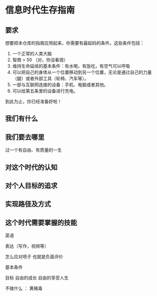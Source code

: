 # 信息时代生存指南

## 要求

想要把本仓库的指南应用起来，你需要有最起码的条件。这些条件包括：

1. 一个正常的人类大脑
2. 智商 > 50 （对，你没看错）
3. 维持生命延续的基本条件：有水喝，有饭吃，有空气可以呼吸
4. 可以把自己的身体从一个位置移动到另一个位置，无论是通过自己的力量（腿）或者外部工具（轮椅、汽车等）。
5. 一部与互联网连接的设备：手机、电脑或者其他。
6. 可以给第五条里的设备进行充电。

到此为止，你已经准备好啦！


## 我们有什么

## 我们要去哪里





过一个有自由、有质量的一生


## 对这个时代的认知


## 对个人目标的追求

## 实现路径及方式


## 这个时代需要掌握的技能

英语


表达（写作，视频等）


怎么应对喷子 也就是负面评价




基本条件

目标   自由的成长  自由的享受人生


不做什么 ： 黄赌毒
